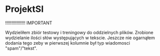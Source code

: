 # ProjektSI

!!!!!!!!!!!!!!!! IMPORTANT 

Wydzieliłem zbiór testowy i treningowy do oddzielnych plików.
Zrobione wydzielanie ilości słów występujących w tekscie. Jeszcze nie ogarnąłem dodania tego zeby w pierwszej kolumnie był typ wiadomosci "spam"/"tekst".
